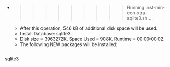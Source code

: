 * >>>>>>>>> Running inst-min-con-xtra-sqlite3.sh ...
  * After this operation, 546 kB of additional disk space will be used.
  * Install Database: sqlite3.
  * Disk size = 3963272K. Space Used = 908K. Runtime = 00:00:00:02.
  * The following NEW packages will be installed:
  ```bash
sqlite3
  ```
